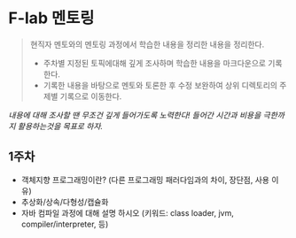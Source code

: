# F-lab 멘토링
> 현직자 멘토와의 멘토링 과정에서 학습한 내용을 정리한 내용을 정리한다.
> + 주차별 지정된 토픽에대해 깊게 조사하며 학습한 내용을 마크다운으로 기록한다.
> + 기록한 내용을 바탕으로 멘토와 토론한 후 수정 보완하여 상위 디렉토리의 주제별 기록으로 이동한다.

<i>내용에 대해 조사할 땐 무조건 깊게 들어가도록 노력한다! 들어간 시간과 비용을 극한까지 활용하는것을 목표로 하자.</i> 


## 1주차 
+ 객체지향 프로그래밍이란? (다른 프로그래밍 패러다임과의 차이, 장단점, 사용 이유)
+ 추상화/상속/다형성/캡슐화
+ 자바 컴파일 과정에 대해 설명 하시오 (키워드: class loader, jvm, compiler/interpreter, 등)

